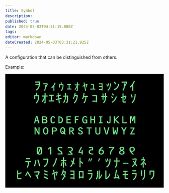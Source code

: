 ```yaml
---
title: Symbol
description: 
published: true
date: 2024-05-03T04:31:15.886Z
tags: 
editor: markdown
dateCreated: 2024-05-03T03:31:21.925Z
---
```


A configuration that can be distinguished from others.

Example:

![](/symbols.png)